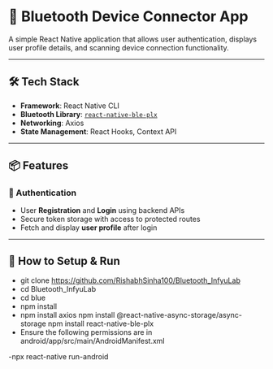 # 📲 Bluetooth Device Connector App

A simple React Native application that allows user authentication, displays user profile details, and  scanning device connection functionality.

---

## 🛠 Tech Stack

- **Framework**: React Native CLI
- **Bluetooth Library**: [`react-native-ble-plx`](https://github.com/dotintent/react-native-ble-plx)
- **Networking**: Axios
- **State Management**: React Hooks, Context API

---

## 📦 Features

### 🔐 Authentication

- User **Registration** and **Login** using backend APIs
- Secure token storage with access to protected routes
- Fetch and display **user profile** after login



---
## 🚀 How to Setup & Run
- git clone https://github.com/RishabhSinha100/Bluetooth_InfyuLab
- cd Bluetooth_InfyuLab
- cd blue
- npm install
- npm install axios
npm install @react-native-async-storage/async-storage
npm install react-native-ble-plx
- Ensure the following permissions are in android/app/src/main/AndroidManifest.xml
 <uses-permission android:name="android.permission.BLUETOOTH" />
<uses-permission android:name="android.permission.BLUETOOTH_ADMIN" />
<uses-permission android:name="android.permission.BLUETOOTH_CONNECT" />
<uses-permission android:name="android.permission.BLUETOOTH_SCAN" />
<uses-permission android:name="android.permission.ACCESS_FINE_LOCATION" />
<uses-permission android:name="android.permission.ACCESS_COARSE_LOCATION" />

-npx react-native run-android



